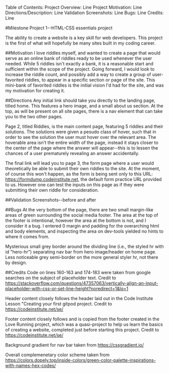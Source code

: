 Table of Contents:
    Project Overview:  Line 
    Project Motivation: Line
    Directions/Description:  Line
    Validation Screenshots:  Line
    Bugs:  Line
    Credits:  Line

#Milestone Project 1--HTML-CSS essentials project

The ability to create a website is a key skill for web developers. This project is the first of what will hopefully be many sites built in my coding career.  

##Motivation
I love riddles myself, and wanted to create a page that would serve as an online bank of riddles ready to be used whenever the user needed.  While 5 riddles isn't exactly a bank, it is a reasonable start and sufficient within the scope of the project.  Going forward, I would look to increase the riddle count, and possibly add a way to create a group of user-favorited riddles, to appear in a specific section or page of the site.  This mini-bank of favorited riddles is the initial vision I'd had for the site, and was my motivation for creating it.  

##Directions
Any initial link should take you directly to the landing page, titled home.  This features a hero image, and a small about us section.  At the top, as will be present on all site pages, there is a nav element that can take you to the two other pages.  

Page 2, titled Riddles, is the main content page, featuring 5 riddles and their solutions.  The solutions were given a pesudo class of hover, such that in order to see the solution the user must hover over the relevant area.  The hoverable area isn't the entire width of the page, instead it stays closer to the center of the page where the answer will appear--this is to lessen the chances of a user prematurely revealing an answer accidentally.  

The final link will lead you to page 3, the form page where a user would theoretically be able to submit their own riddles to the site. At the moment, of course this won't happen, as the form is being sent only to this URL: https://formdump.codeinstitute.net, the default form practice URL provided to us. However one can test the inputs on this page as if they were submitting their own riddle for consideration.  

##Validation Screenshots--before and after

##Bugs
At the very bottom of the page, there are two small margin-like areas of green surrounding the social media footer. The area at the top of the footer is intentional, however the area at the bottom is not, and I consider it a bug. I entered 0 margin and padding for the overarching html and body elements, and inspecting the area on dev-tools yielded no hints to where it comes from.

Mysterious small grey border around the dividing line (i.e., the styled hr with id "hero-hr") separating nav bar from hero image/header on home page. Less noticeable grey semi-border on the more general styler hr, not there by design.  



##Credits
Code on lines 160-163 and 174-183 were taken from google searches on the subject of placeholder text.  Credit to https://stackoverflow.com/questions/47357063/vertically-align-an-input-placeholder-with-css-or-set-line-height?noredirect=1&lq=1

Header content closely follows the header laid out in the Code Institute Lesson "Creating your first gitpod project. Credit to https://codeinstitute.net/se/

Footer content closely follows and is copied from the footer created in the Love Running project, which was a quasi-project to help us learn the basics of creating a website, completed just before starting this project. Credit to https://codeinstitute.net/se/

Background gradient for nav bar taken from https://cssgradient.io/

Overall complemenetary color scheme taken from https://colors.dopely.top/inside-colors/green-color-palette-inspirations-with-names-hex-codes/




